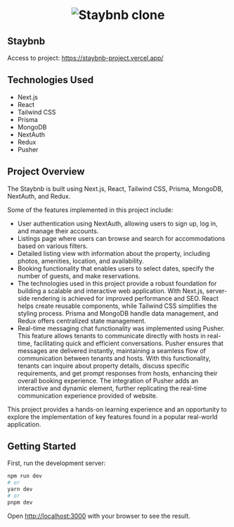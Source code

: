 <h1 align="center">
    <img alt="Staybnb clone" title="Staybnb clone" src="https://staybnb-project.vercel.app/_next/image?url=https%3A%2F%2Fres.cloudinary.com%2Fdqpsm5wkq%2Fimage%2Fupload%2Fv1684287066%2Ftoeszwz2u08twejkappq.jpg&w=1920&q=100" />
</h1>

## Staybnb

Access to project: https://staybnb-project.vercel.app/

## Technologies Used

- Next.js
- React
- Tailwind CSS
- Prisma
- MongoDB
- NextAuth
- Redux
- Pusher

## Project Overview

The Staybnb is built using Next.js, React, Tailwind CSS, Prisma, MongoDB, NextAuth, and Redux.

Some of the features implemented in this project include:

- User authentication using NextAuth, allowing users to sign up, log in, and manage their accounts.
- Listings page where users can browse and search for accommodations based on various filters.
- Detailed listing view with information about the property, including photos, amenities, location, and availability.
- Booking functionality that enables users to select dates, specify the number of guests, and make reservations.
- The technologies used in this project provide a robust foundation for building a scalable and interactive web application. With Next.js, server-side rendering is achieved for improved performance and SEO. React helps create reusable components, while Tailwind CSS simplifies the styling process. Prisma and MongoDB handle data management, and Redux offers centralized state management.
- Real-time messaging chat functionality was implemented using Pusher. This feature allows tenants to communicate directly with hosts in real-time, facilitating quick and efficient conversations. Pusher ensures that messages are delivered instantly, maintaining a seamless flow of communication between tenants and hosts. With this functionality, tenants can inquire about property details, discuss specific requirements, and get prompt responses from hosts, enhancing their overall booking experience. The integration of Pusher adds an interactive and dynamic element, further replicating the real-time communication experience provided of website.

This project provides a hands-on learning experience and an opportunity to explore the implementation of key features found in a popular real-world application.

## Getting Started

First, run the development server:

```bash
npm run dev
# or
yarn dev
# or
pnpm dev
```

Open [http://localhost:3000](http://localhost:3000) with your browser to see the result.
